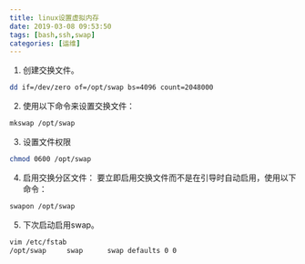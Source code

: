 ```yaml
---
title: linux设置虚拟内存
date: 2019-03-08 09:53:50
tags: [bash,ssh,swap] 
categories: [运维]
---
```


1. 创建交换文件。

```bash
dd if=/dev/zero of=/opt/swap bs=4096 count=2048000
```

2. 使用以下命令来设置交换文件：

```bash
mkswap /opt/swap
```

3. 设置文件权限

```bash
chmod 0600 /opt/swap
```

4. 启用交换分区文件：
要立即启用交换文件而不是在引导时自动启用，使用以下命令：

```bash
swapon /opt/swap
```

5. 下次启动启用swap。

```bash
vim /etc/fstab
/opt/swap     swap      swap defaults 0 0
```
